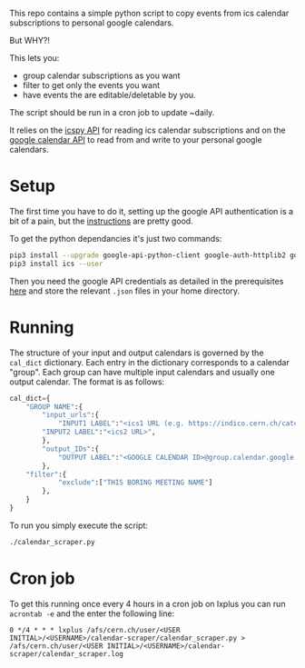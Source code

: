 This repo contains a simple python script to copy events from ics calendar subscriptions to personal google calendars.

But WHY?!

This lets you:
- group calendar subscriptions as you want
- filter to get only the events you want
- have events the are editable/deletable by you.

The script should be run in a cron job to update ~daily.

It relies on the [icspy API](https://github.com/ics-py/ics-py) for reading ics calendar subscriptions and on the [google calendar API](https://developers.google.com/calendar/overview) to read from and write to your personal google calendars.

# Setup
The first time you have to do it, setting up the google API authentication is a bit of a pain, but the [instructions](https://developers.google.com/calendar/quickstart/python) are pretty good.

To get the python dependancies it's just two commands:
```bash
pip3 install --upgrade google-api-python-client google-auth-httplib2 google-auth-oauthlib --user
pip3 install ics --user
```

Then you need the google API credentials as detailed in the prerequisites [here](https://developers.google.com/calendar/quickstart/python) and store the relevant `.json` files in your home directory.


# Running

The structure of your input and output calendars is governed by the `cal_dict` dictionary. Each entry in the dictionary corresponds to a calendar "group". Each group can have multiple input calendars and usually one output calendar. The format is as follows:

```python
cal_dict={
    "GROUP NAME":{
        "input_urls":{
            "INPUT1 LABEL":"<ics1 URL (e.g. https://indico.cern.ch/category/<CATEGORY ID>/events.ics?user_token=1234_XYZ)>",
	    "INPUT2 LABEL":"<ics2 URL>",
        },
        "output_IDs":{
            "OUTPUT LABEL":"<GOOGLE CALENDAR ID>@group.calendar.google.com"
        },
	"filter":{
            "exclude":["THIS BORING MEETING NAME"]
        },
    }
}
```	


To run you simply execute the script:
```bash
./calendar_scraper.py
```

# Cron job

To get this running once every 4 hours in a cron job on lxplus you can run `acrontab -e` and the enter the following line:
```
0 */4 * * * lxplus /afs/cern.ch/user/<USER INITIAL>/<USERNAME>/calendar-scraper/calendar_scraper.py > /afs/cern.ch/user/<USER INITIAL>/<USERNAME>/calendar-scraper/calendar_scraper.log
```